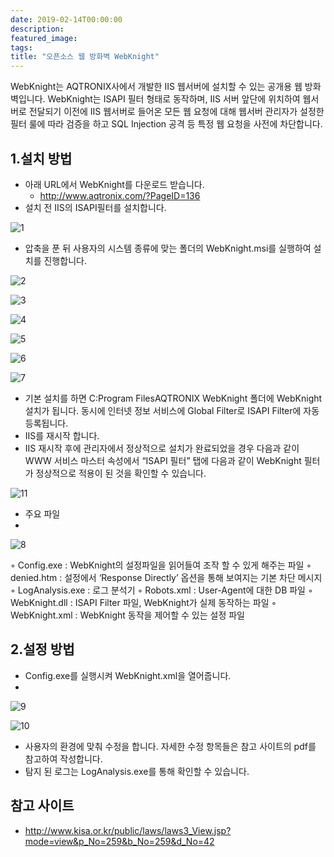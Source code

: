 ```yaml
---
date: 2019-02-14T00:00:00
description: 
featured_image: 
tags: 
title: "오픈소스 웹 방화벽 WebKnight"
---
```


WebKnight는 AQTRONIX사에서 개발한 IIS 웹서버에 설치할 수 있는 공개용 웹 방화벽입니다.
WebKnight는 ISAPI 필터 형태로 동작하며, IIS 서버 앞단에 위치하여 웹서버로 전달되기 이전에
IIS 웹서버로 들어온 모든 웹 요청에 대해 웹서버 관리자가 설정한 필터 룰에 따라 검증을 하고
SQL Injection 공격 등 특정 웹 요청을 사전에 차단합니다.

 

## 1.설치 방법

* 아래 URL에서 WebKnight를 다운로드 받습니다.
  * http://www.aqtronix.com/?PageID=136
* 설치 전 IIS의 ISAPI필터를 설치합니다.

![1](https://github.com/user-attachments/assets/0ec025e7-4030-4e5e-aff9-c495b1d7bdb6)

* 압축을 푼 뒤 사용자의 시스템 종류에 맞는 폴더의 WebKnight.msi를 실행하여 설치를 진행합니다.

![2](https://github.com/user-attachments/assets/9610a9b2-5417-43d0-aae6-3ef5b6c2aa53)

![3](https://github.com/user-attachments/assets/740b2ea0-7167-44ce-9b17-e9f6882539e9)

![4](https://github.com/user-attachments/assets/47f19d94-1215-4150-bbcf-62fb46eb0fc6)

![5](https://github.com/user-attachments/assets/9295e393-8929-44ad-a873-ebe83b1d7691)

![6](https://github.com/user-attachments/assets/bb4b7224-891a-44ab-b3cf-3c42fd648998)

![7](https://github.com/user-attachments/assets/22a39a97-cb9f-4c75-b65f-b5361574e563)





* 기본 설치를 하면 C:Program FilesAQTRONIX WebKnight 폴더에 WebKnight설치가 됩니다.
동시에 인터넷 정보 서비스에 Global Filter로 ISAPI Filter에 자동 등록됩니다.
* IIS를 재시작 합니다.
* IIS 재시작 후에 관리자에서 정상적으로 설치가 완료되었을 경우 다음과 같이 WWW 서비스 마스터 속성에서 “ISAPI 필터” 탭에 다음과 같이 WebKnight 필터가 정상적으로 적용이 된 것을 확인할 수 있습니다.

![11](https://github.com/user-attachments/assets/a523d618-464e-41db-aa9c-aabc3e4256b0)


* 주요 파일
* 
![8](https://github.com/user-attachments/assets/3bf3d6b5-7d7a-4dff-8514-d09b96fae294)


◦ Config.exe : WebKnight의 설정파일을 읽어들여 조작 할 수 있게 해주는 파일
◦ denied.htm : 설정에서 ‘Response Directly’ 옵션을 통해 보여지는 기본 차단 메시지
◦ LogAnalysis.exe : 로그 분석기
◦ Robots.xml : User-Agent에 대한 DB 파일
◦ WebKnight.dll : ISAPI Filter 파일, WebKnight가 실제 동작하는 파일
◦ WebKnight.xml : WebKnight 동작을 제어할 수 있는 설정 파일

 

## 2.설정 방법

* Config.exe를 실행시켜 WebKnight.xml을 열어줍니다.
* 
![9](https://github.com/user-attachments/assets/e266d06d-f6d4-49c8-88f9-3dd735aaf3d9)

![10](https://github.com/user-attachments/assets/bd9b4f78-b37e-43b7-9ebe-22f70559a58f)


* 사용자의 환경에 맞춰 수정을 합니다.
자세한 수정 항목들은 참고 사이트의 pdf를 참고하여 작성합니다.
* 탐지 된 로그는 LogAnalysis.exe를 통해 확인할 수 있습니다.

## 참고 사이트
* http://www.kisa.or.kr/public/laws/laws3_View.jsp?mode=view&p_No=259&b_No=259&d_No=42
